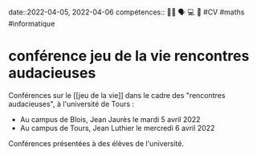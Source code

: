 date::2022-04-05, 2022-04-06
compétences:: 🧑‍🏫 🗣️ 💻 🧮
#CV #maths #informatique 
# conférence jeu de la vie rencontres audacieuses
Conférences sur le [[jeu de la vie]] dans le cadre des "rencontres audacieuses", à l'université de Tours :
 - Au campus de Blois, Jean Jaurès le mardi 5 avril 2022
 - Au campus de Tours, Jean Luthier le mercredi 6 avril 2022

Conférences présentées à des élèves de l'université.
